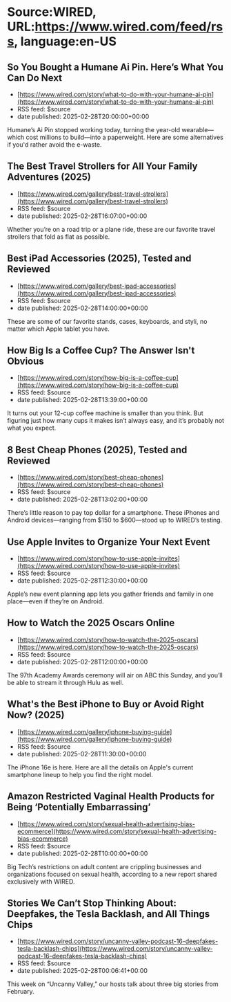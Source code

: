 # Source:WIRED, URL:https://www.wired.com/feed/rss, language:en-US

## So You Bought a Humane Ai Pin. Here’s What You Can Do Next
 - [https://www.wired.com/story/what-to-do-with-your-humane-ai-pin](https://www.wired.com/story/what-to-do-with-your-humane-ai-pin)
 - RSS feed: $source
 - date published: 2025-02-28T20:00:00+00:00

Humane’s Ai Pin stopped working today, turning the year-old wearable—which cost millions to build—into a paperweight. Here are some alternatives if you'd rather avoid the e-waste.

## The Best Travel Strollers for All Your Family Adventures (2025)
 - [https://www.wired.com/gallery/best-travel-strollers](https://www.wired.com/gallery/best-travel-strollers)
 - RSS feed: $source
 - date published: 2025-02-28T16:07:00+00:00

Whether you’re on a road trip or a plane ride, these are our favorite travel strollers that fold as flat as possible.

## Best iPad Accessories (2025), Tested and Reviewed
 - [https://www.wired.com/gallery/best-ipad-accessories](https://www.wired.com/gallery/best-ipad-accessories)
 - RSS feed: $source
 - date published: 2025-02-28T14:00:00+00:00

These are some of our favorite stands, cases, keyboards, and styli, no matter which Apple tablet you have.

## How Big Is a Coffee Cup? The Answer Isn't Obvious
 - [https://www.wired.com/story/how-big-is-a-coffee-cup](https://www.wired.com/story/how-big-is-a-coffee-cup)
 - RSS feed: $source
 - date published: 2025-02-28T13:39:00+00:00

It turns out your 12-cup coffee machine is smaller than you think. But figuring just how many cups it makes isn’t always easy, and it’s probably not what you expect.

## 8 Best Cheap Phones (2025), Tested and Reviewed
 - [https://www.wired.com/story/best-cheap-phones](https://www.wired.com/story/best-cheap-phones)
 - RSS feed: $source
 - date published: 2025-02-28T13:02:00+00:00

There’s little reason to pay top dollar for a smartphone. These iPhones and Android devices—ranging from $150 to $600—stood up to WIRED’s testing.

## Use Apple Invites to Organize Your Next Event
 - [https://www.wired.com/story/how-to-use-apple-invites](https://www.wired.com/story/how-to-use-apple-invites)
 - RSS feed: $source
 - date published: 2025-02-28T12:30:00+00:00

Apple’s new event planning app lets you gather friends and family in one place—even if they’re on Android.

## How to Watch the 2025 Oscars Online
 - [https://www.wired.com/story/how-to-watch-the-2025-oscars](https://www.wired.com/story/how-to-watch-the-2025-oscars)
 - RSS feed: $source
 - date published: 2025-02-28T12:00:00+00:00

The 97th Academy Awards ceremony will air on ABC this Sunday, and you’ll be able to stream it through Hulu as well.

## What's the Best iPhone to Buy or Avoid Right Now? (2025)
 - [https://www.wired.com/gallery/iphone-buying-guide](https://www.wired.com/gallery/iphone-buying-guide)
 - RSS feed: $source
 - date published: 2025-02-28T11:30:00+00:00

The iPhone 16e is here. Here are all the details on Apple's current smartphone lineup to help you find the right model.

## Amazon Restricted Vaginal Health Products for Being ‘Potentially Embarrassing’
 - [https://www.wired.com/story/sexual-health-advertising-bias-ecommerce](https://www.wired.com/story/sexual-health-advertising-bias-ecommerce)
 - RSS feed: $source
 - date published: 2025-02-28T10:00:00+00:00

Big Tech’s restrictions on adult content are crippling businesses and organizations focused on sexual health, according to a new report shared exclusively with WIRED.

## Stories We Can’t Stop Thinking About: Deepfakes, the Tesla Backlash, and All Things Chips
 - [https://www.wired.com/story/uncanny-valley-podcast-16-deepfakes-tesla-backlash-chips](https://www.wired.com/story/uncanny-valley-podcast-16-deepfakes-tesla-backlash-chips)
 - RSS feed: $source
 - date published: 2025-02-28T00:06:41+00:00

This week on “Uncanny Valley,” our hosts talk about three big stories from February.

